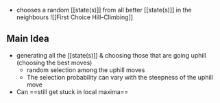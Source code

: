 - chooses a random [[state(s)]] from all better [[state(s)]] in the neighbours
		![[First Choice Hill-Climbing]]
	
## Main Idea
- generating all the [[state(s)]] & choosing those that are going uphill (choosing the best moves)
	- random selection among the uphill moves
	- The selection probability can vary with the steepness of the uphill move
- Can ==still get stuck in local maxima==